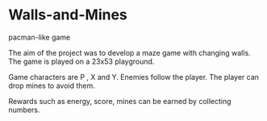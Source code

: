 # Walls-and-Mines
pacman-like game


The aim of the project was to develop a maze game with changing walls. The game is played on a 23x53 playground. 

Game characters are P , X and Y. Enemies follow the player. The player can drop mines to avoid them.

Rewards such as energy, score, mines can be earned by collecting numbers.


